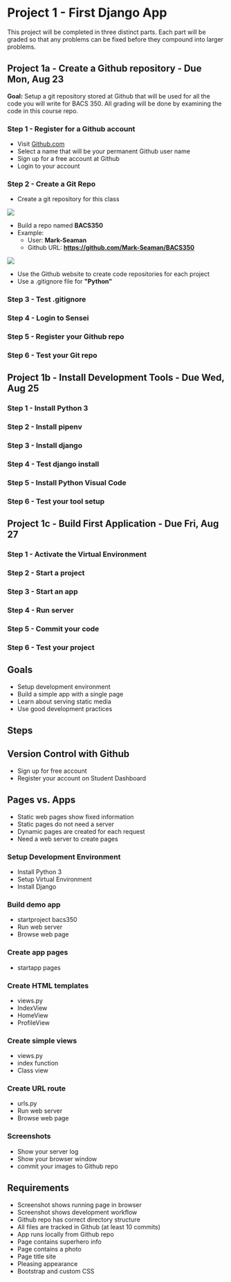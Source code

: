 # Project 1 - First Django App

This project will be completed in three distinct parts.  Each part will be graded
so that any problems can be fixed before they compound into larger problems.

## Project 1a - Create a Github repository - Due Mon, Aug 23

**Goal:**
Setup a git repository stored at Github that will be used for all the code you
will write for BACS 350.   All grading will be done by examining the code in this
course repo.

### Step 1 - Register for a Github account

* Visit [Github.com](https://github.com)
* Select a name that will be your permanent Github user name
* Sign up for a free account at Github
* Login to your account

### Step 2 - Create a Git Repo
* Create a git repository for this class

![](img/git-new-repo.png)

* Build a repo named **BACS350**
* Example:  
    * User:  **Mark-Seaman**
    * Github URL: **https://github.com/Mark-Seaman/BACS350**

![](img/git-repo-settings.png)

* Use the Github website to create code repositories for each project
* Use a .gitignore file for **"Python"**


### Step 3 - Test .gitignore


### Step 4 - Login to Sensei

### Step 5 - Register your Github repo

### Step 6 - Test your Git repo


## Project 1b - Install Development Tools - Due Wed, Aug 25

### Step 1 - Install Python 3

### Step 2 - Install pipenv

### Step 3 - Install django

### Step 4 - Test django install

### Step 5 - Install Python Visual Code

### Step 6 - Test your tool setup 


## Project 1c - Build First Application - Due Fri, Aug 27

### Step 1 - Activate the Virtual Environment

### Step 2 - Start a project

### Step 3 - Start an app

### Step 4 - Run server

### Step 5 - Commit your code

### Step 6 - Test your project 



## Goals

* Setup development environment
* Build a simple app with a single page
* Learn about serving static media
* Use good development practices

## Steps

## Version Control with Github

* Sign up for free account
* Register your account on Student Dashboard

## Pages vs. Apps

* Static web pages show fixed information
* Static pages do not need a server
* Dynamic pages are created for each request
* Need a web server to create pages

### Setup Development Environment
* Install Python 3
* Setup Virtual Environment
* Install Django

### Build demo app
* startproject bacs350
* Run web server
* Browse web page

### Create app pages
* startapp pages

### Create HTML templates
* views.py
* IndexView
* HomeView
* ProfileView

### Create simple views
* views.py
* index function
* Class view

### Create URL route
* urls.py
* Run web server
* Browse web page

### Screenshots
* Show your server log
* Show your browser window
* commit your images to Github repo


## Requirements

* Screenshot shows running page in browser
* Screenshot shows development workflow
* Github repo has correct directory structure
* All files are tracked in Github (at least 10 commits)
* App runs locally from Github repo
* Page contains superhero info
* Page contains a photo
* Page title site
* Pleasing appearance
* Bootstrap and custom CSS

